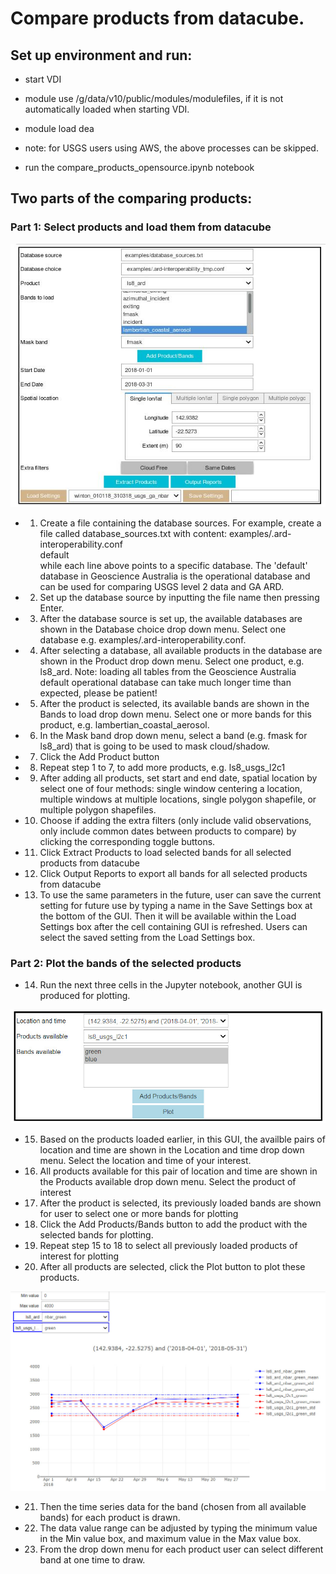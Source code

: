 # Compare products from datacube. 

## Set up environment and run:  

- start VDI

- module use /g/data/v10/public/modules/modulefiles, if it is not automatically loaded when starting VDI.

- module load dea

- note: for USGS users using AWS, the above processes can be skipped.

- run the compare_products_opensource.ipynb notebook 

  
## Two parts of the comparing products:

### Part 1: Select products and load them from datacube

![Alt text](inter_comparison/docs/loading_data_gui.jpg?raw=true "Title")

- 1. Create a file containing the database sources. For example, create a file called database_sources.txt with content:
examples/.ard-interoperability.conf  
default  
while each line above points to a specific database. The 'default' database in Geoscience Australia is the operational database and can be used for comparing USGS level 2 data and GA ARD.

- 2. Set up the database source by inputting the file name then pressing Enter.

- 3. After the database source is set up, the available databases are shown in the Database choice drop down menu. Select one database e.g. examples/.ard-interoperability.conf. 

- 4. After selecting a database, all available products in the database are shown in the Product drop down menu. Select one product, e.g. ls8_ard. Note: loading all tables from the Geoscience Australia default operational database can take much longer time than expected, please be patient!

- 5. After the product is selected, its available bands are shown in the Bands to load drop down menu. Select one or more bands for this product, e.g. lambertian_coastal_aerosol.

- 6. In the Mask band drop down menu, select a band (e.g. fmask for ls8_ard) that is going to be used to mask cloud/shadow.

- 7. Click the Add Product button

- 8. Repeat step 1 to 7, to add more products, e.g. ls8_usgs_l2c1

- 9. After adding all products, set start and end date, spatial location by select one of four methods: single window centering a location, multiple windows at multiple locations, single polygon shapefile, or multiple polygon shapefiles.

- 10. Choose if adding the extra filters (only include valid observations, only include common dates between products to compare) by clicking the corresponding toggle buttons.

- 11. Click Extract Products to load selected bands for all selected products from datacube

- 12. Click Output Reports to export all bands for all selected products from datacube

- 13. To use the same parameters in the future, user can save the current setting for future use by typing a name in the Save Settings box at the bottom of the GUI. Then it will be available within the Load Settings box after the cell containing GUI is refreshed. Users can select the saved setting from the Load Settings box.

### Part 2: Plot the bands of the selected products

- 14. Run the next three cells in the Jupyter notebook, another GUI is produced for plotting.

![Alt text](inter_comparison/docs/ploting_data_gui.jpg?raw=true "Title")

- 15. Based on the products loaded earlier, in this GUI, the availble pairs of location and time are shown in the Location and time drop down menu. Select the location and time of your interest. 

- 16. All products available for this pair of location and time are shown in the Products available drop down menu. Select the product of interest

- 17. After the product is selected, its previously loaded bands are shown for user to select one or more bands for plotting

- 18. Click the Add Products/Bands button to add the product with the selected bands for plotting.

- 19. Repeat step 15 to 18 to select all previously loaded products of interest for plotting 

- 20. After all products are selected, click the Plot button to plot these products.

![Alt text](inter_comparison/docs/ploting_data.jpg?raw=true "Title")

- 21. Then the time series data for the band (chosen from all available bands) for each product is drawn.

- 22. The data value range can be adjusted by typing the minimum value in the Min value box, and maximum value in the Max value box. 

- 23. From the drop down menu for each product user can select different band at one time to draw.

